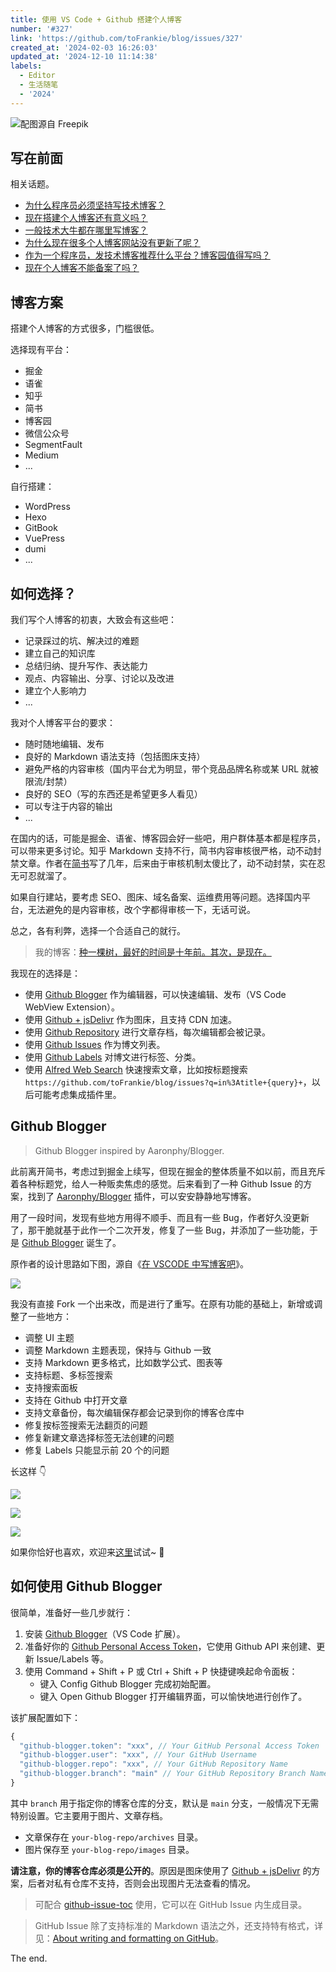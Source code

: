 ```yaml
---
title: 使用 VS Code + Github 搭建个人博客
number: '#327'
link: 'https://github.com/toFrankie/blog/issues/327'
created_at: '2024-02-03 16:26:03'
updated_at: '2024-12-10 11:14:38'
labels:
  - Editor
  - 生活随笔
  - '2024'
---
```


![配图源自 Freepik](https://cdn.jsdelivr.net/gh/toFrankie/blog@main/images/2024/2/1706956091868.jpg)

## 写在前面

相关话题。

- [为什么程序员必须坚持写技术博客？](https://www.zhihu.com/question/624259381)
- [现在搭建个人博客还有意义吗？](https://www.zhihu.com/question/359954102)
- [一般技术大牛都在哪里写博客？](https://www.zhihu.com/question/22795144)
- [为什么现在很多个人博客网站没有更新了呢？](https://www.zhihu.com/question/656111884)
- [作为一个程序员，发技术博客推荐什么平台？博客园值得写吗？](https://www.zhihu.com/question/652884046)
- [现在个人博客不能备案了吗？](https://www.zhihu.com/question/266571296)

## 博客方案

搭建个人博客的方式很多，门槛很低。

选择现有平台：

- 掘金
- 语雀
- 知乎
- 简书
- 博客园
- 微信公众号
- SegmentFault
- Medium
- ...

自行搭建：

- WordPress
- Hexo
- GitBook
- VuePress
- dumi
- ...

## 如何选择？

我们写个人博客的初衷，大致会有这些吧：

- 记录踩过的坑、解决过的难题
- 建立自己的知识库
- 总结归纳、提升写作、表达能力
- 观点、内容输出、分享、讨论以及改进
- 建立个人影响力
- ...

我对个人博客平台的要求：

- 随时随地编辑、发布
- 良好的 Markdown 语法支持（包括图床支持）
- 避免严格的内容审核（国内平台尤为明显，带个竞品品牌名称或某 URL 就被限流/封禁）
- 良好的 SEO（写的东西还是希望更多人看见）
- 可以专注于内容的输出
- ...

在国内的话，可能是掘金、语雀、博客园会好一些吧，用户群体基本都是程序员，可以带来更多讨论。知乎 Markdown 支持不行，简书内容审核很严格，动不动封禁文章。作者在[简书](https://www.jianshu.com/u/f4dac74bd955)写了几年，后来由于审核机制太傻比了，动不动封禁，实在忍无可忍就溜了。

如果自行建站，要考虑 SEO、图床、域名备案、运维费用等问题。选择国内平台，无法避免的是内容审核，改个字都得审核一下，无话可说。

总之，各有利弊，选择一个合适自己的就行。

> 我的博客：[种一棵树，最好的时间是十年前。其次，是现在。](https://github.com/toFrankie/blog)

我现在的选择是：

- 使用 [Github Blogger](https://marketplace.visualstudio.com/items?itemName=Frankie.github-blogger) 作为编辑器，可以快速编辑、发布（VS Code WebView Extension）。
- 使用 [Github + jsDelivr](https://www.jsdelivr.com/?docs=gh) 作为图床，且支持 CDN 加速。
- 使用 [Github Repository](https://github.com/toFrankie/blog) 进行文章存档，每次编辑都会被记录。
- 使用 [Github Issues](https://github.com/toFrankie/blog/issues) 作为博文列表。
- 使用 [Github Labels](https://github.com/toFrankie/blog/labels) 对博文进行标签、分类。
- 使用 [Alfred Web Search](https://www.alfredapp.com/help/features/web-search/) 快速搜索文章，比如按标题搜索 `https://github.com/toFrankie/blog/issues?q=in%3Atitle+{query}+`，以后可能考虑集成插件里。

## Github Blogger

> Github Blogger inspired by Aaronphy/Blogger.

此前离开简书，考虑过到掘金上续写，但现在掘金的整体质量不如以前，而且充斥着各种标题党，给人一种贩卖焦虑的感觉。后来看到了一种 Github Issue 的方案，找到了 [Aaronphy/Blogger](https://github.com/Aaronphy/Blogger) 插件，可以安安静静地写博客。

用了一段时间，发现有些地方用得不顺手、而且有一些 Bug，作者好久没更新了，那干脆就基于此作一个二次开发，修复了一些 Bug，并添加了一些功能，于是 [Github Blogger](https://github.com/toFrankie/github-blogger) 诞生了。

原作者的设计思路如下图，源自《[在 VSCODE 中写博客吧](https://zhuanlan.zhihu.com/p/358347337)》。

![](https://cdn.jsdelivr.net/gh/toFrankie/blog@main/images/2024/2/1706953309265.png)

我没有直接 Fork 一个出来改，而是进行了重写。在原有功能的基础上，新增或调整了一些地方：

- 调整 UI 主题
- 调整 Markdown 主题表现，保持与 Github 一致
- 支持 Markdown 更多格式，比如数学公式、图表等
- 支持标题、多标签搜索
- 支持搜索面板
- 支持在 Github 中打开文章
- 支持文章备份，每次编辑保存都会记录到你的博客仓库中
- 修复按标签搜索无法翻页的问题
- 修复新建文章选择标签无法创建的问题
- 修复 Labels 只能显示前 20 个的问题

长这样 👇

![](https://cdn.jsdelivr.net/gh/toFrankie/blog@main/images/2024/2/1706954692789.png)

![](https://cdn.jsdelivr.net/gh/toFrankie/blog@main/images/2024/2/1706954716063.png)

![](https://cdn.jsdelivr.net/gh/toFrankie/blog@main/images/2024/2/1706954736043.png)

如果你恰好也喜欢，欢迎来[这里](https://github.com/toFrankie/github-blogger)试试~ 👋

## 如何使用 Github Blogger

很简单，准备好一些几步就行：

1. 安装 [Github Blogger](https://marketplace.visualstudio.com/items?itemName=Frankie.github-blogger)（VS Code 扩展）。
2. 准备好你的 [Github Personal Access Token](https://docs.github.com/zh/authentication/keeping-your-account-and-data-secure/managing-your-personal-access-tokens)，它使用 Github API 来创建、更新 Issue/Labels 等。
3. 使用 Command + Shift + P 或 Ctrl + Shift + P 快捷键唤起命令面板：
    - 键入 Config Github Blogger 完成初始配置。
    - 键入 Open Github Blogger 打开编辑界面，可以愉快地进行创作了。

该扩展配置如下：

```js
{
  "github-blogger.token": "xxx", // Your GitHub Personal Access Token
  "github-blogger.user": "xxx", // Your GitHub Username
  "github-blogger.repo": "xxx", // Your GitHub Repository Name
  "github-blogger.branch": "main" // Your GitHub Repository Branch Name
}
```

其中 `branch` 用于指定你的博客仓库的分支，默认是 `main` 分支，一般情况下无需特别设置。它主要用于图片、文章存档。

- 文章保存在 `your-blog-repo/archives` 目录。
- 图片保存至 `your-blog-repo/images` 目录。

**请注意，你的博客仓库必须是公开的**。原因是图床使用了 [Github + jsDelivr](https://www.jsdelivr.com/?docs=gh) 的方案，后者对私有仓库不支持，否则会出现图片无法查看的情况。

> 可配合 [github-issue-toc](https://github.com/toFrankie/github-issue-toc) 使用，它可以在 GitHub Issue 内生成目录。

> GitHub Issue 除了支持标准的 Markdown 语法之外，还支持特有格式，详见：[About writing and formatting on GitHub](https://docs.github.com/zh/get-started/writing-on-github/getting-started-with-writing-and-formatting-on-github/about-writing-and-formatting-on-github)。

The end.

<!--

## 写一个 VS Code WebView Extension 需要注意什么？

1. 使用 Yo Code 生成模板（[详见](https://github.com/Microsoft/vscode-generator-code)）。
2. 本地调试，主要配置 `launch.json` 和 `tasks.json` 以便本地开发/调试插件。
    - [Launch configurations](https://code.visualstudio.com/docs/editor/debugging#_launch-configurations)
    - [Integrate with External Tools via Tasks](https://code.visualstudio.com/docs/editor/tasks#vscode)

3. 开发 
    - 打包选型
    - 热更新

4. 打包
5. 发布

未完待续...

-->
